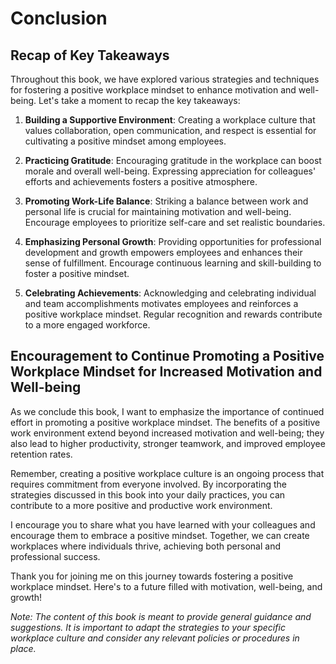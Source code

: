 Conclusion
==========

Recap of Key Takeaways
----------------------

Throughout this book, we have explored various strategies and techniques for fostering a positive workplace mindset to enhance motivation and well-being. Let's take a moment to recap the key takeaways:

1. **Building a Supportive Environment**: Creating a workplace culture that values collaboration, open communication, and respect is essential for cultivating a positive mindset among employees.

2. **Practicing Gratitude**: Encouraging gratitude in the workplace can boost morale and overall well-being. Expressing appreciation for colleagues' efforts and achievements fosters a positive atmosphere.

3. **Promoting Work-Life Balance**: Striking a balance between work and personal life is crucial for maintaining motivation and well-being. Encourage employees to prioritize self-care and set realistic boundaries.

4. **Emphasizing Personal Growth**: Providing opportunities for professional development and growth empowers employees and enhances their sense of fulfillment. Encourage continuous learning and skill-building to foster a positive mindset.

5. **Celebrating Achievements**: Acknowledging and celebrating individual and team accomplishments motivates employees and reinforces a positive workplace mindset. Regular recognition and rewards contribute to a more engaged workforce.

Encouragement to Continue Promoting a Positive Workplace Mindset for Increased Motivation and Well-being
--------------------------------------------------------------------------------------------------------

As we conclude this book, I want to emphasize the importance of continued effort in promoting a positive workplace mindset. The benefits of a positive work environment extend beyond increased motivation and well-being; they also lead to higher productivity, stronger teamwork, and improved employee retention rates.

Remember, creating a positive workplace culture is an ongoing process that requires commitment from everyone involved. By incorporating the strategies discussed in this book into your daily practices, you can contribute to a more positive and productive work environment.

I encourage you to share what you have learned with your colleagues and encourage them to embrace a positive mindset. Together, we can create workplaces where individuals thrive, achieving both personal and professional success.

Thank you for joining me on this journey towards fostering a positive workplace mindset. Here's to a future filled with motivation, well-being, and growth!

*Note: The content of this book is meant to provide general guidance and suggestions. It is important to adapt the strategies to your specific workplace culture and consider any relevant policies or procedures in place.*
